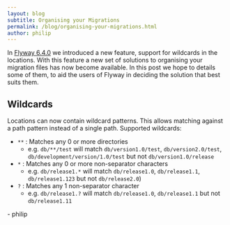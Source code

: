 ```yaml
---
layout: blog
subtitle: Organising your Migrations
permalink: /blog/organising-your-migrations.html
author: philip
---
```


In [Flyway 6.4.0](/blog/flyway-6.4.html) we introduced a new feature, support for wildcards in the locations. With this feature a new set of solutions to organising your migration files has now become available. In this post we hope to details some of them, to aid the users of Flyway in deciding the solution that best suits them.

## Wildcards
Locations can now contain wildcard patterns. This allows matching against a path pattern instead of a single path. Supported wildcards:<br/>

- `**` : Matches any 0 or more directories
  - e.g. `db/**/test` will match `db/version1.0/test`, `db/version2.0/test`, `db/development/version/1.0/test` but not `db/version1.0/release`
- `*` : Matches any 0 or more non-separator characters
  - e.g. `db/release1.*` will match `db/release1.0`, `db/release1.1`, `db/release1.123` but not `db/release2.0`)
- `?` : Matches any 1 non-separator character
  - e.g. `db/release1.?` will match `db/release1.0`, `db/release1.1` but not `db/release1.11`

\- philip